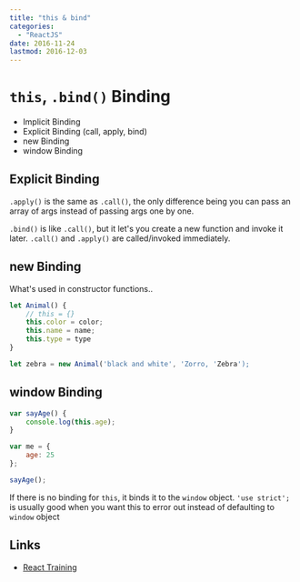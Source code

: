 ```yaml
---
title: "this & bind"
categories:
  - "ReactJS"
date: 2016-11-24
lastmod: 2016-12-03
---
```


# `this`, `.bind()` Binding

- Implicit Binding
- Explicit Binding (call, apply, bind)
- new Binding
- window Binding

## Explicit Binding

`.apply()` is the same as `.call()`, the only difference being you can pass an array of args instead of passing args one by one.

`.bind()` is like `.call()`, but it let's you create a new function and invoke it later.
`.call()` and `.apply()` are called/invoked immediately.


## new Binding
What's used in constructor functions..

```javascript
let Animal() {
    // this = {}
    this.color = color;
    this.name = name;
    this.type = type
}

let zebra = new Animal('black and white', 'Zorro, 'Zebra');
```



## window Binding
```javascript
var sayAge() {
    console.log(this.age);
}

var me = {
    age: 25
};

sayAge();
```

If there is no binding for `this`, it binds it to the `window` object. `'use strict';` is usually good when you want this to error out instead of defaulting to `window` object

Links
---
- [React Training](https://online.reacttraining.com/courses/reactjsfundamentals/lectures/806507)
